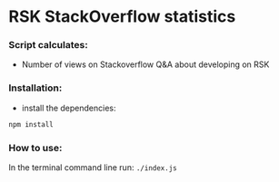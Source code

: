 # RSK StackOverflow statistics

### Script calculates:
- Number of views on Stackoverflow Q&A about developing on RSK

### Installation:
- install the dependencies:
```bash
npm install
```
### How to use:
In the terminal command line run:
`./index.js`
